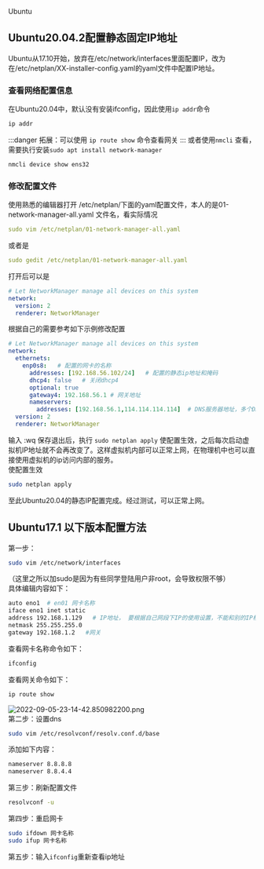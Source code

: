 Ubuntu
<a name="yvl2M"></a>
## Ubuntu20.04.2配置静态固定IP地址
Ubuntu从17.10开始，放弃在/etc/network/interfaces里面配置IP，改为在/etc/netplan/XX-installer-config.yaml的yaml文件中配置IP地址。
<a name="jtcyO"></a>
### 查看网络配置信息
在Ubuntu20.04中，默认没有安装ifconfig，因此使用`ip addr`命令
```bash
ip addr
```
:::danger
拓展：可以使用 `ip route show` 命令查看网关
:::
或者使用`nmcli` 查看，需要执行安装`sudo apt install network-manager`
```bash
nmcli device show ens32
```
<a name="BYvwB"></a>
### 修改配置文件
使用熟悉的编辑器打开 /etc/netplan/下面的yaml配置文件，本人的是01-network-manager-all.yaml 文件名，看实际情况
```yaml
sudo vim /etc/netplan/01-network-manager-all.yaml
```
或者是
```yaml
sudo gedit /etc/netplan/01-network-manager-all.yaml
```
打开后可以是
```yaml
# Let NetworkManager manage all devices on this system
network:
  version: 2
  renderer: NetworkManager
```
根据自己的需要参考如下示例修改配置
```yaml
# Let NetworkManager manage all devices on this system
network:
  ethernets:
    enp0s8:   # 配置的网卡的名称
      addresses: [192.168.56.102/24]   # 配置的静态ip地址和掩码
      dhcp4: false   # 关闭dhcp4
      optional: true
      gateway4: 192.168.56.1 # 网关地址
      nameservers:
        addresses: [192.168.56.1,114.114.114.114]  # DNS服务器地址，多个DNS服务器地址需要用英文逗号分>隔开，可不配置
  version: 2
  renderer: NetworkManager
```
输入 :wq 保存退出后，执行 `sudo netplan apply` 使配置生效，之后每次启动虚拟机IP地址就不会再改变了。这样虚拟机内部可以正常上网，在物理机中也可以直接使用虚拟机的ip访问内部的服务。<br />使配置生效
```bash
sudo netplan apply
```
至此Ubuntu20.04的静态IP配置完成。经过测试，可以正常上网。
<a name="V9DBC"></a>
## Ubuntu17.1 以下版本配置方法
第一步：
```bash
sudo vim /etc/network/interfaces
```
（这里之所以加sudo是因为有些同学登陆用户非root，会导致权限不够）<br />具体编辑内容如下：
```bash
auto eno1  # en01 网卡名称
iface eno1 inet static
address 192.168.1.129   # IP地址， 要根据自己网段下IP的使用设置，不能和别的IP相冲突
netmask 255.255.255.0
gateway 192.168.1.2   #网关
```
查看网卡名称命令如下：
```bash
ifconfig
```
查看网关命令如下：
```bash
ip route show
```
![2022-09-05-23-14-42.850982200.png](https://cdn.nlark.com/yuque/0/2022/png/396745/1662390902953-dbb1f769-ba25-4260-a8a0-a23723215869.png#clientId=ucc8c21f4-44f8-4&from=ui&id=u6dc70962&originHeight=751&originWidth=742&originalType=binary&ratio=1&rotation=0&showTitle=false&size=274569&status=done&style=none&taskId=u72e5a2b8-d006-47e3-8940-8776adea82e&title=)<br />第二步：设置dns
```bash
sudo vim /etc/resolvconf/resolv.conf.d/base
```
添加如下内容：
```bash
nameserver 8.8.8.8
nameserver 8.8.4.4
```
第三步：刷新配置文件
```bash
resolvconf -u
```
第四步：重启网卡
```bash
sudo ifdown 网卡名称
sudo ifup 网卡名称
```
第五步：输入`ifconfig`重新查看ip地址
